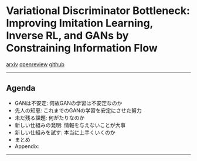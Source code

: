 # Variational Discriminator Bottleneck: Improving Imitation Learning, Inverse RL, and GANs by Constraining Information Flow

[arxiv](https://arxiv.org/pdf/1810.00821v1.pdf)
[openreview](https://openreview.net/forum?id=HyxPx3R9tm)
[github](https://github.com/akanimax/Variational_Discriminator_Bottleneck)

---

## Agenda

- GANは不安定: 何故GANの学習は不安定なのか
- 先人の知恵: これまでのGANの学習を安定にさせた努力
- 未だ残る課題: 何がたりなのか
- 新しい仕組みの発明: 情報を与えないことが大事
- 新しい仕組みを試す: 本当に上手くいくのか
- まとめ
- Appendix:

---
